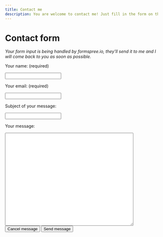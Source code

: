 ```yaml
---
title: Contact me
description: You are welcome to contact me! Just fill in the form on this page.
---
```


# Contact form

<html>
    <i>Your form input is being handled by formspree.io, they'll send it to me and I will come back to you as soon as possible.</i>
<form action="https://formspree.io/marnix2813@hotmail.com" method="POST" />
    <label><p>Your name: (required)</p>
        <input type="text" name="name" required/></label>
    <label><p>Your email: (required)</p>
        <input type="email" name="email" required/></label>
    <label><p>Subject of your message:</p>
        <input type="text" name="subject"/></label><br>
    <p>Your message:</p>
        <textarea type="text" name="message" ROWS="20" COLS="50" required></textarea><br>
            <BUTTON TYPE="reset">Cancel message</BUTTON>
                <BUTTON TYPE="submit">Send message</BUTTON>
    </FORM>
</html>
